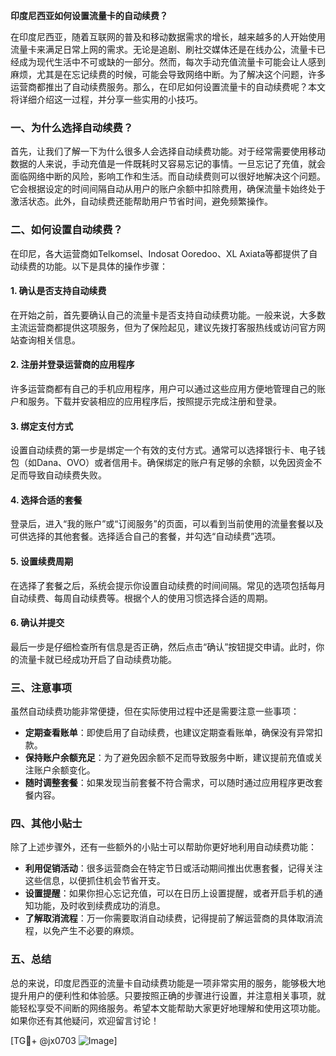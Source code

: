 **印度尼西亚如何设置流量卡的自动续费？**

在印度尼西亚，随着互联网的普及和移动数据需求的增长，越来越多的人开始使用流量卡来满足日常上网的需求。无论是追剧、刷社交媒体还是在线办公，流量卡已经成为现代生活中不可或缺的一部分。然而，每次手动充值流量卡可能会让人感到麻烦，尤其是在忘记续费的时候，可能会导致网络中断。为了解决这个问题，许多运营商都推出了自动续费服务。那么，在印尼如何设置流量卡的自动续费呢？本文将详细介绍这一过程，并分享一些实用的小技巧。

### 一、为什么选择自动续费？

首先，让我们了解一下为什么很多人会选择自动续费功能。对于经常需要使用移动数据的人来说，手动充值是一件既耗时又容易忘记的事情。一旦忘记了充值，就会面临网络中断的风险，影响工作和生活。而自动续费则可以很好地解决这个问题。它会根据设定的时间间隔自动从用户的账户余额中扣除费用，确保流量卡始终处于激活状态。此外，自动续费还能帮助用户节省时间，避免频繁操作。

### 二、如何设置自动续费？

在印尼，各大运营商如Telkomsel、Indosat Ooredoo、XL Axiata等都提供了自动续费的功能。以下是具体的操作步骤：

#### 1. **确认是否支持自动续费**
   在开始之前，首先要确认自己的流量卡是否支持自动续费功能。一般来说，大多数主流运营商都提供这项服务，但为了保险起见，建议先拨打客服热线或访问官方网站查询相关信息。

#### 2. **注册并登录运营商的应用程序**
   许多运营商都有自己的手机应用程序，用户可以通过这些应用方便地管理自己的账户和服务。下载并安装相应的应用程序后，按照提示完成注册和登录。

#### 3. **绑定支付方式**
   设置自动续费的第一步是绑定一个有效的支付方式。通常可以选择银行卡、电子钱包（如Dana、OVO）或者信用卡。确保绑定的账户有足够的余额，以免因资金不足而导致自动续费失败。

#### 4. **选择合适的套餐**
   登录后，进入“我的账户”或“订阅服务”的页面，可以看到当前使用的流量套餐以及可供选择的其他套餐。选择适合自己的套餐，并勾选“自动续费”选项。

#### 5. **设置续费周期**
   在选择了套餐之后，系统会提示你设置自动续费的时间间隔。常见的选项包括每月自动续费、每周自动续费等。根据个人的使用习惯选择合适的周期。

#### 6. **确认并提交**
   最后一步是仔细检查所有信息是否正确，然后点击“确认”按钮提交申请。此时，你的流量卡就已经成功开启了自动续费功能。

### 三、注意事项

虽然自动续费功能非常便捷，但在实际使用过程中还是需要注意一些事项：

- **定期查看账单**：即使启用了自动续费，也建议定期查看账单，确保没有异常扣款。
- **保持账户余额充足**：为了避免因余额不足而导致服务中断，建议提前充值或关注账户余额变化。
- **随时调整套餐**：如果发现当前套餐不符合需求，可以随时通过应用程序更改套餐内容。

### 四、其他小贴士

除了上述步骤外，还有一些额外的小贴士可以帮助你更好地利用自动续费功能：

- **利用促销活动**：很多运营商会在特定节日或活动期间推出优惠套餐，记得关注这些信息，以便抓住机会节省开支。
- **设置提醒**：如果你担心忘记充值，可以在日历上设置提醒，或者开启手机的通知功能，及时收到续费成功的消息。
- **了解取消流程**：万一你需要取消自动续费，记得提前了解运营商的具体取消流程，以免产生不必要的麻烦。

### 五、总结

总的来说，印度尼西亚的流量卡自动续费功能是一项非常实用的服务，能够极大地提升用户的便利性和体验感。只要按照正确的步骤进行设置，并注意相关事项，就能轻松享受不间断的网络服务。希望本文能帮助大家更好地理解和使用这项功能。如果你还有其他疑问，欢迎留言讨论！

[TG💪+ @jx0703 ![Image](https://github.com/user-attachments/assets/dbca1d08-cadb-493c-b0ec-ad6f7a83f270)]
